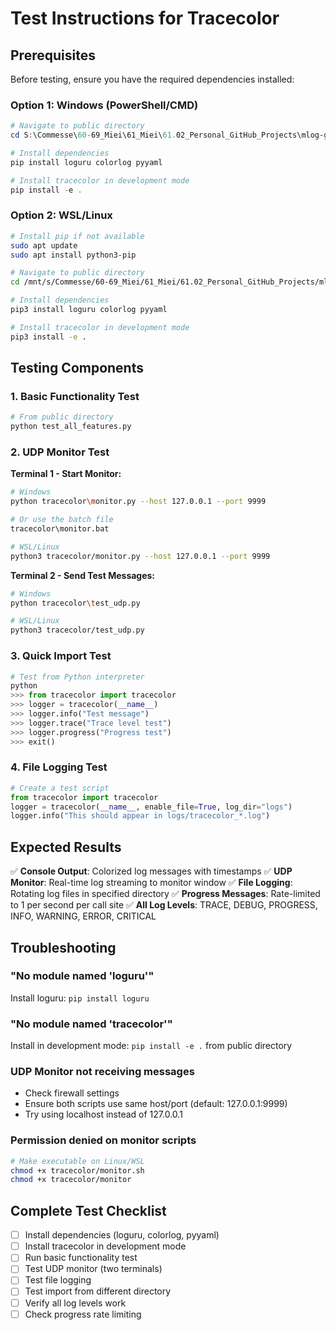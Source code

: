 # Test Instructions for Tracecolor

## Prerequisites

Before testing, ensure you have the required dependencies installed:

### Option 1: Windows (PowerShell/CMD)
```powershell
# Navigate to public directory
cd S:\Commesse\60-69_Miei\61_Miei\61.02_Personal_GitHub_Projects\mlog-github-repo\public

# Install dependencies
pip install loguru colorlog pyyaml

# Install tracecolor in development mode
pip install -e .
```

### Option 2: WSL/Linux
```bash
# Install pip if not available
sudo apt update
sudo apt install python3-pip

# Navigate to public directory
cd /mnt/s/Commesse/60-69_Miei/61_Miei/61.02_Personal_GitHub_Projects/mlog-github-repo/public

# Install dependencies
pip3 install loguru colorlog pyyaml

# Install tracecolor in development mode
pip3 install -e .
```

## Testing Components

### 1. Basic Functionality Test
```bash
# From public directory
python test_all_features.py
```

### 2. UDP Monitor Test

**Terminal 1 - Start Monitor:**
```bash
# Windows
python tracecolor\monitor.py --host 127.0.0.1 --port 9999

# Or use the batch file
tracecolor\monitor.bat

# WSL/Linux
python3 tracecolor/monitor.py --host 127.0.0.1 --port 9999
```

**Terminal 2 - Send Test Messages:**
```bash
# Windows
python tracecolor\test_udp.py

# WSL/Linux
python3 tracecolor/test_udp.py
```

### 3. Quick Import Test
```python
# Test from Python interpreter
python
>>> from tracecolor import tracecolor
>>> logger = tracecolor(__name__)
>>> logger.info("Test message")
>>> logger.trace("Trace level test")
>>> logger.progress("Progress test")
>>> exit()
```

### 4. File Logging Test
```python
# Create a test script
from tracecolor import tracecolor
logger = tracecolor(__name__, enable_file=True, log_dir="logs")
logger.info("This should appear in logs/tracecolor_*.log")
```

## Expected Results

✅ **Console Output**: Colorized log messages with timestamps
✅ **UDP Monitor**: Real-time log streaming to monitor window
✅ **File Logging**: Rotating log files in specified directory
✅ **Progress Messages**: Rate-limited to 1 per second per call site
✅ **All Log Levels**: TRACE, DEBUG, PROGRESS, INFO, WARNING, ERROR, CRITICAL

## Troubleshooting

### "No module named 'loguru'"
Install loguru: `pip install loguru`

### "No module named 'tracecolor'"
Install in development mode: `pip install -e .` from public directory

### UDP Monitor not receiving messages
- Check firewall settings
- Ensure both scripts use same host/port (default: 127.0.0.1:9999)
- Try using localhost instead of 127.0.0.1

### Permission denied on monitor scripts
```bash
# Make executable on Linux/WSL
chmod +x tracecolor/monitor.sh
chmod +x tracecolor/monitor
```

## Complete Test Checklist

- [ ] Install dependencies (loguru, colorlog, pyyaml)
- [ ] Install tracecolor in development mode
- [ ] Run basic functionality test
- [ ] Test UDP monitor (two terminals)
- [ ] Test file logging
- [ ] Test import from different directory
- [ ] Verify all log levels work
- [ ] Check progress rate limiting